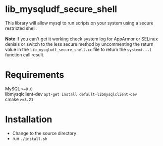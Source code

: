 # lib_mysqludf_secure_shell

This library will allow mysql to run scripts on your system using a secure restricted shell.
<br><br><strong>Note</strong> If you can't get it working check system log for AppArmor or SELinux denials or switch to the less secure method by uncommenting the return value in the `lib_mysqludf_secure_shell.cc` file to return the `system(...)` function call result.

# Requirements
MySQL `>=8.0`<br>
libmysqlclient-dev `apt-get install default-libmysqlclient-dev`<br>
cmake `>=3.21`<br>


# Installation
 - Change to the source directory
 - run `./install.sh`
